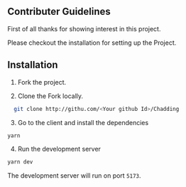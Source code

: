 
## Contributer Guidelines

First of all thanks for showing interest in this project.

Please checkout the installation for setting up the Project.





## Installation

1. Fork the project.

2. Clone the Fork locally.

```bash
  git clone http://githu.com/<Your github Id>/Chadding
```
3. Go to the client and install the dependencies 

```bash
yarn
```
4. Run the development server

```bash
yarn dev
```

The development server will run on port `5173`.
